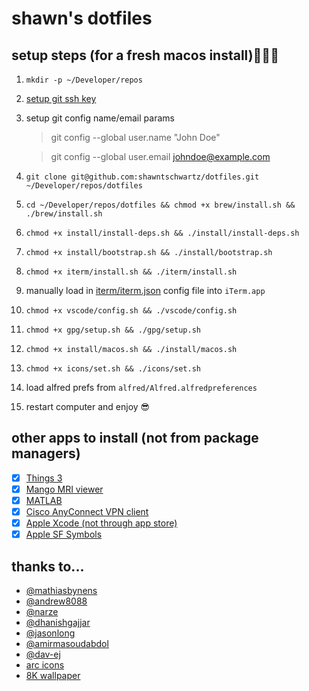 # shawn's dotfiles

## setup steps (for a fresh macos install)👨🏼‍💻

1. `mkdir -p ~/Developer/repos`
2. [setup git ssh key](https://docs.github.com/en/authentication/connecting-to-github-with-ssh/generating-a-new-ssh-key-and-adding-it-to-the-ssh-agent)
3. setup git config name/email params

   > git config --global user.name "John Doe"

   > git config --global user.email johndoe@example.com

4. `git clone git@github.com:shawntschwartz/dotfiles.git ~/Developer/repos/dotfiles`
5. `cd ~/Developer/repos/dotfiles && chmod +x brew/install.sh && ./brew/install.sh`
6. `chmod +x install/install-deps.sh && ./install/install-deps.sh`
7. `chmod +x install/bootstrap.sh && ./install/bootstrap.sh`
8. `chmod +x iterm/install.sh && ./iterm/install.sh`
9. manually load in [iterm/iterm.json](iterm/iterm.json) config file into `iTerm.app`
10. `chmod +x vscode/config.sh && ./vscode/config.sh`
11. `chmod +x gpg/setup.sh && ./gpg/setup.sh`
12. `chmod +x install/macos.sh && ./install/macos.sh`
13. `chmod +x icons/set.sh && ./icons/set.sh`
14. load alfred prefs from `alfred/Alfred.alfredpreferences`
15. restart computer and enjoy 😎

## other apps to install (not from package managers)

- [x] [Things 3](https://culturedcode.com/things/mac/appstore/)
- [x] [Mango MRI viewer](https://mangoviewer.com/downloads/mango_mac.zip)
- [x] [MATLAB](https://www.mathworks.com/downloads/web_downloads/)
- [x] [Cisco AnyConnect VPN client](https://uit.stanford.edu/sites/default/files/installers/anyconnect/mac/InstallAnyConnect4.10.pkg)
- [x] [Apple Xcode (not through app store)](https://developer.apple.com/download/all/)
- [x] [Apple SF Symbols](https://developer.apple.com/sf-symbols/)

## thanks to...

- [@mathiasbynens](https://github.com/mathiasbynens/dotfiles)
- [@andrew8088](https://github.com/andrew8088/dotfiles)
- [@narze](https://github.com/narze/dotfiles)
- [@dhanishgajjar](https://github.com/dhanishgajjar/vscode-icons)
- [@jasonlong](https://github.com/jasonlong/iterm2-icons)
- [@amirmasoudabdol](https://github.com/amirmasoudabdol/rstudio-icons)
- [@dav-ej](https://github.com/Dav-ej/Custom-Big-Sur-Icons/tree/master)
- [arc icons](https://lechichi.notion.site/Arc-Icon-Gallery-198384b780104dbf98b990a5fb9eec26)
- [8K wallpaper](https://www.wallpaperflare.com/untitled-night-mountains-landscape-dark-minimal-4k-8k-wallpaper-saazn/download)

